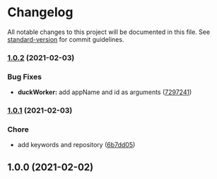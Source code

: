 # Changelog

All notable changes to this project will be documented in this file. See [standard-version](https://github.com/conventional-changelog/standard-version) for commit guidelines.

### [1.0.2](https://github.com/devtin/duck-worker/compare/v1.0.1...v1.0.2) (2021-02-03)


### Bug Fixes

* **duckWorker:** add appName and id as arguments ([7297241](https://github.com/devtin/duck-worker/commit/7297241a27cedcceaef7ba644e32b923b0b4d523))

### [1.0.1](https://github.com/devtin/duck-worker/compare/v1.0.0...v1.0.1) (2021-02-03)


### Chore

* add keywords and repository ([6b7dd05](https://github.com/devtin/duck-worker/commit/6b7dd055dc0e90c2507d8753f54f1fc2f6364ace))

## 1.0.0 (2021-02-02)
